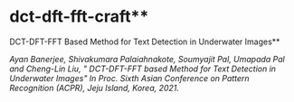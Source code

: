 # dct-dft-fft-craft**
DCT-DFT-FFT Based Method for Text Detection in Underwater Images**

_Ayan Banerjee, Shivakumara Palaiahnakote, Soumyajit Pal, Umapada Pal and Cheng-Lin Liu, " DCT-DFT-FFT based Method for Text Detection in Underwater Images" In Proc. Sixth Asian Conference on Pattern Recognition (ACPR), Jeju Island, Korea, 2021._
